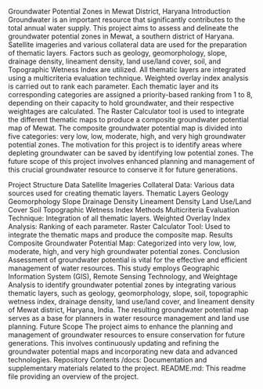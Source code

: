 Groundwater Potential Zones in Mewat District, Haryana
Introduction
Groundwater is an important resource that significantly contributes to the total annual water supply. This project aims to assess and delineate the groundwater potential zones in Mewat, a southern district of Haryana. Satellite imageries and various collateral data are used for the preparation of thematic layers. Factors such as geology, geomorphology, slope, drainage density, lineament density, land use/land cover, soil, and Topographic Wetness Index are utilized. All thematic layers are integrated using a multicriteria evaluation technique. Weighted overlay index analysis is carried out to rank each parameter. Each thematic layer and its corresponding categories are assigned a priority-based ranking from 1 to 8, depending on their capacity to hold groundwater, and their respective weightages are calculated. The Raster Calculator tool is used to integrate the different thematic maps to produce a composite groundwater potential map of Mewat. The composite groundwater potential map is divided into five categories: very low, low, moderate, high, and very high groundwater potential zones. The motivation for this project is to identify areas where depleting groundwater can be saved by identifying low potential zones. The future scope of this project involves enhanced planning and management of this crucial groundwater resource to conserve it for future generations.

Project Structure
Data
Satellite Imageries
Collateral Data: Various data sources used for creating thematic layers.
Thematic Layers
Geology
Geomorphology
Slope
Drainage Density
Lineament Density
Land Use/Land Cover
Soil
Topographic Wetness Index
Methods
Multicriteria Evaluation Technique: Integration of all thematic layers.
Weighted Overlay Index Analysis: Ranking of each parameter.
Raster Calculator Tool: Used to integrate the thematic maps and produce the composite map.
Results
Composite Groundwater Potential Map: Categorized into very low, low, moderate, high, and very high groundwater potential zones.
Conclusion
Assessment of groundwater potential is vital for the effective and efficient management of water resources. This study employs Geographic Information System (GIS), Remote Sensing Technology, and Weightage Analysis to identify groundwater potential zones by integrating various thematic layers, such as geology, geomorphology, slope, soil, topographic wetness index, drainage density, land use/land cover, and lineament density of Mewat district, Haryana, India. The resulting groundwater potential map serves as a base for planners in water resource management and land use planning.
Future Scope
The project aims to enhance the planning and management of groundwater resources to ensure conservation for future generations. This involves continuously updating and refining the groundwater potential maps and incorporating new data and advanced technologies.
Repository Contents
/docs: Documentation and supplementary materials related to the project.
README.md: This readme file providing an overview of the project.
